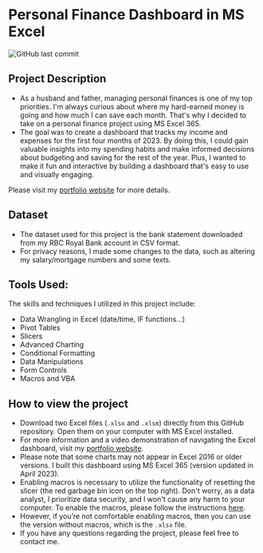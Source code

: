 # Personal Finance Dashboard in MS Excel 

![GitHub last commit](https://img.shields.io/github/last-commit/longnca/Excel-Personal-Finance-Dashboard)

## Project Description
- As a husband and father, managing personal finances is one of my top priorities. I'm always curious about where my hard-earned money is going and how much I can save each month. That's why I decided to take on a personal finance project using MS Excel 365.
- The goal was to create a dashboard that tracks my income and expenses for the first four months of 2023. By doing this, I could gain valuable insights into my spending habits and make informed decisions about budgeting and saving for the rest of the year. Plus, I wanted to make it fun and interactive by building a dashboard that's easy to use and visually engaging.

Please visit my [portfolio website](https://www.longnguyendata.com/project/personal-finance-dashboard/) for more details.

## Dataset
- The dataset used for this project is the bank statement downloaded from my RBC Royal Bank account in CSV format.
- For privacy reasons, I made some changes to the data, such as altering my salary/mortgage numbers and some texts.

## Tools Used:
The skills and techniques I utilized in this project include:
- Data Wrangling in Excel (date/time, IF functions…)
- Pivot Tables
- Slicers
- Advanced Charting
- Conditional Formatting
- Data Manipulations
- Form Controls
- Macros and VBA

## How to view the project 
- Download two Excel files (`.xlsx` and `.xlsm`) directly from this GitHub repository. Open them on your computer with MS Excel installed.
- For more information and a video demonstration of navigating the Excel dashboard, visit my [portfolio website](https://www.longnguyendata.com/project/personal-finance-dashboard/).
- Please note that some charts may not appear in Excel 2016 or older versions. I built this dashboard using MS Excel 365 (version updated in April 2023).
- Enabling macros is necessary to utilize the functionality of resetting the slicer (the red garbage bin icon on the top right). Don't worry, as a data analyst, I prioritize data security, and I won't cause any harm to your computer. To enable the macros, please follow the instructions [here](https://tinyurl.com/enabling-macros).
- However, if you’re not comfortable enabling macros, then you can use the version without macros, which is the `.xlsx` file.
- If you have any questions regarding the project, please feel free to contact me.
